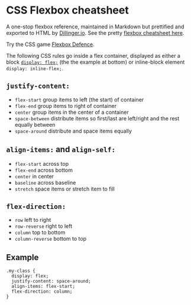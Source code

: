 # CSS Flexbox cheatsheet

A one-stop flexbox reference, maintained in Markdown but prettified and exported to HTML by [Dillinger.io](http://dillinger.io/). See the pretty [flexbox cheatsheet here](https://daveeveritt.github.io/flexbox-cheatsheet/).

Try the CSS game [Flexbox Defence](http://www.flexboxdefense.com/).

The following CSS rules go inside a flex container, displayed as either a block [`display: flex;`](http://www.w3schools.com/cssref/css3_pr_flex.asp) (the the example at bottom) or inline-block element `display: inline-flex;`.

## `justify-content:`
- `flex-start` group items to left (the start) of container
- `flex-end` group items to right of container
- `center` group items in the center of a container
- `space-between` distribute items so first/last are left/right and the rest equally between
- `space-around` distribute and space items equally

## `align-items:` and `align-self:`
- `flex-start` across top
- `flex-end` across bottom
- `center` in center
- `baseline` across baseline
- `stretch` space items or stretch item to fill

## `flex-direction:`
- `row` left to right
- `row-reverse` right to left
- `column` top to bottom
- `column-reverse` bottom to top

## Example

    .my-class {
      display: flex;
      justify-content: space-around;
      align-items: flex-start;
      flex-direction: column;
    }
